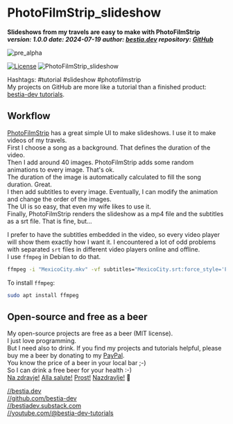 <!-- markdownlint-disable MD041 -->
[//]: # (auto_md_to_doc_comments segment start A)

# PhotoFilmStrip_slideshow  

[//]: # (auto_cargo_toml_to_md start)

**Slideshows from my travels are easy to make with PhotoFilmStrip**  
***version: 1.0.0 date: 2024-07-19 author: [bestia.dev](https://bestia.dev) repository: [GitHub](https://github.com/bestia-dev/PhotoFilmStrip_slideshow)***  

[//]: # (auto_cargo_toml_to_md end)

 ![pre_alpha](https://img.shields.io/badge/pre_alpha-red)

 [![License](https://img.shields.io/badge/license-MIT-blue.svg)](https://github.com/bestia-dev/PhotoFilmStrip_slideshow/blob/master/LICENSE)
 ![PhotoFilmStrip_slideshow](https://bestia.dev/webpage_hit_counter/get_svg_image/275848160.svg)

Hashtags: #tutorial #slideshow #photofilmstrip  
My projects on GitHub are more like a tutorial than a finished product: [bestia-dev tutorials](https://github.com/bestia-dev/tutorials_rust_wasm).

## Workflow

[PhotoFilmStrip](https://www.photofilmstrip.org/en/features/) has a great simple UI to make slideshows. I use it to make videos of my travels.  
First I choose a song as a background. That defines the duration of the video.  
Then I add around 40 images. PhotoFilmStrip adds some random animations to every image. That's ok.  
The duration of the image is automatically calculated to fill the song duration. Great.  
I then add subtitles to every image. Eventually, I can modify the animation and change the order of the images.  
The UI is so easy, that even my wife likes to use it.  
Finally, PhotoFilmStrip renders the slideshow as a mp4 file and the subtitles as a srt file. That is fine, but...

I prefer to have the subtitles embedded in the video, so every video player will show them exactly how I want it. I encountered a lot of odd problems with separated `srt` files in different video players online and offline.  
I use `ffmpeg` in Debian to do that.

```bash
ffmpeg -i "MexicoCity.mkv" -vf subtitles="MexicoCity.srt:force_style='FontSize=32'" "MexicoCity_srt.mp4"
```

To install `ffmpeg`:

```bash
sudo apt install ffmpeg
```

## Open-source and free as a beer

My open-source projects are free as a beer (MIT license).  
I just love programming.  
But I need also to drink. If you find my projects and tutorials helpful, please buy me a beer by donating to my [PayPal](https://paypal.me/LucianoBestia).  
You know the price of a beer in your local bar ;-)  
So I can drink a free beer for your health :-)  
[Na zdravje!](https://translate.google.com/?hl=en&sl=sl&tl=en&text=Na%20zdravje&op=translate) [Alla salute!](https://dictionary.cambridge.org/dictionary/italian-english/alla-salute) [Prost!](https://dictionary.cambridge.org/dictionary/german-english/prost) [Nazdravlje!](https://matadornetwork.com/nights/how-to-say-cheers-in-50-languages/) 🍻

[//bestia.dev](https://bestia.dev)  
[//github.com/bestia-dev](https://github.com/bestia-dev)  
[//bestiadev.substack.com](https://bestiadev.substack.com)  
[//youtube.com/@bestia-dev-tutorials](https://youtube.com/@bestia-dev-tutorials)  

[//]: # (auto_md_to_doc_comments segment end A)
